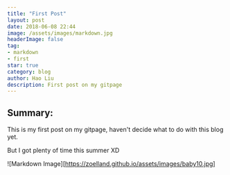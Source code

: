 ```yaml
---
title: "First Post"
layout: post
date: 2018-06-08 22:44
image: /assets/images/markdown.jpg
headerImage: false
tag:
- markdown
- first
star: true
category: blog
author: Hao Liu
description: First post on my gitpage
---
```


## Summary:

This is my first post on my gitpage, haven't decide what to do with this blog yet.

But I got plenty of time this summer XD

![Markdown Image][https://zoelland.github.io/assets/images/baby10.jpg]